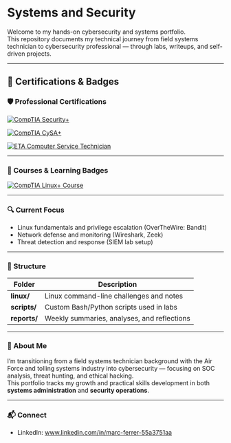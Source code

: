 # Systems and Security

Welcome to my hands-on cybersecurity and systems portfolio.  
This repository documents my technical journey from field systems technician to cybersecurity professional — through labs, writeups, and self-driven projects.

---

## 🧾 Certifications & Badges

### 🛡️ Professional Certifications

[![CompTIA Security+](https://images.credly.com/size/220x220/images/80d8a06a-c384-42bf-ad36-db81bce5adce/blob)](https://www.credly.com/badges/2ff5c8a9-5bf4-4455-b3d8-0738ff8c1911/public_url)

[![CompTIA CySA+](https://images.credly.com/size/220x220/images/dcd99b5b-da24-40a6-9364-62126d590c37/blob)](https://www.credly.com/badges/4acfe8a7-23fb-4ba6-9c57-446346848bc4/public_url)

[![ETA Computer Service Technician](https://images.credly.com/size/220x220/images/1e4d5377-2274-4275-b335-365e60a6f188/cf009fbf166a99326ef5c5995c506d15.png)](https://www.credly.com/badges/72a8a3f8-5c3b-4f80-ab04-2126c7d27fda/public_url)

---

### 📘 Courses & Learning Badges

[![CompTIA Linux+ Course](https://images.credly.com/size/220x220/images/40854cd6-2df6-407d-bc19-0b9893e9d1ed/0106d7af-e496-489e-b6a9-6716ee029f48.png)](https://www.credly.com/badges/8ef16612-64f9-4a02-bbca-1725aa0cde4f/public_url)


---

### 🔍 Current Focus
- Linux fundamentals and privilege escalation (OverTheWire: Bandit)
- Network defense and monitoring (Wireshark, Zeek)
- Threat detection and response (SIEM lab setup)

---

### 🧱 Structure
| Folder | Description |
|---------|--------------|
| **linux/** | Linux command-line challenges and notes |
| **scripts/** | Custom Bash/Python scripts used in labs |
| **reports/** | Weekly summaries, analyses, and reflections |

---

### 🧠 About Me
I’m transitioning from a field systems technician background with the Air Force and tolling systems industry into cybersecurity — focusing on SOC analysis, threat hunting, and ethical hacking.  
This portfolio tracks my growth and practical skills development in both **systems administration** and **security operations**.

---

### 📬 Connect
- LinkedIn: www.linkedin.com/in/marc-ferrer-55a3751aa
